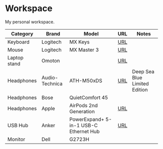 # Workspace

My personal workspace.

| Category | Brand | Model | URL | Notes |
| -------- | ----- | ----- | --- | ----- |
| Keyboard | Logitech | MX Keys | [URL](https://www.amazon.com/gp/product/B07S92QBCJ) | |
| Mouse    | Logitech | MX Master 3 | [URL](https://www.amazon.com/gp/product/B07S395RWD) | |
| Laptop stand | Omoton | | [URL](https://www.amazon.com/gp/product/B078X49YQQ) | |
| Headphones | Audio-Technica | ATH-M50xDS | [URL](https://www.amazon.com/gp/product/B0B8DXJXNH) | Deep Sea Blue Limited Edition|
| Headphones | Bose | QuietComfort 45 | | |
| Headphones | Apple | AirPods 2nd Generation | [URL](https://www.amazon.com/gp/product/B07PXGQC1Q/) | |
| USB Hub | Anker | PowerExpand+ 5-in-1 USB-C Ethernet Hub | [URL](https://www.amazon.com/Anker-Upgraded-Adapter-Ethernet-Pixelbook/dp/B07X8ZLYLR) | |
| Monitor | Dell | G2723H | | |
